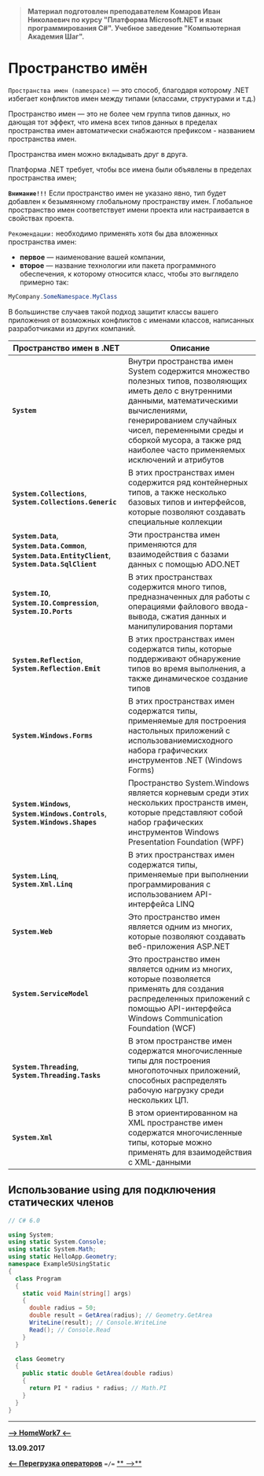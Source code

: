 > **Материал подготовлен преподавателем Комаров Иван Николаевич по курсу "Платформа Microsoft.NET и язык программирования С#". Учебное заведение "Компьютерная Академия Шаг".**

Пространство имён
===

`Пространства имен (namespace)` — это способ, благодаря которому .NET избегает конфликтов имен между типами (классами, структурами и т.д.)

Пространство имен — это не более чем группа типов данных, но дающая тот эффект, что имена всех типов данных в пределах пространства имен автоматически снабжаются префиксом - названием пространства имен.

Пространства имен можно вкладывать друг в друга.

Платформа .NET требует, чтобы все имена были объявлены в пределах пространства имен;

**`Внимание!!!`** Eсли пространство имен не указано явно, тип будет добавлен к безымянному глобальному пространству имен. Глобальное пространство имен соответствует имени проекта или настраивается в свойствах проекта.

`Рекомендации:` необходимо применять хотя бы два вложенных пространства имен:
* **первое** — наименование вашей компании,
* **второе** — название технологии или пакета программного обеспечения, к которому относится класс, чтобы это выглядело примерно так:

```cs
MyCompany.SomeNamespace.MyClass
```

В большинстве случаев такой подход защитит классы вашего приложения от возможных конфликтов с именами классов, написанных разработчиками из других компаний.

Пространство имен в .NET                                                                                  | Описание
----------------------------------------------------------------------------------------------------------|-----------------------
**`System`**                                                                                              | Внутри пространства имен System содержится множество полезных типов, позволяющих иметь дело с внутренними данными, математическими вычислениями, генерированием случайных чисел, переменными среды и сборкой мусора, а также ряд наиболее часто применяемых исключений и атрибутов
**`System.Collections`**, **`System.Collections.Generic`**                                                | В этих пространствах имен содержится ряд контейнерных типов, а также несколько базовых типов и интерфейсов, которые позволяют создавать специальные коллекции
**`System.Data`**, **`System.Data.Common`**, **`System.Data.EntityClient`**, **`System.Data.SqlClient`**  | Эти пространства имен применяются для взаимодействия с базами данных с помощью ADO.NET
**`System.IO`**, **`System.IO.Compression`**, **`System.IO.Ports`**                                       | В этих пространствах содержится много типов, предназначенных для работы с операциями файлового ввода-вывода, сжатия данных и манипулирования портами
**`System.Reflection`**, **`System.Reflection.Emit`**                                                     | В этих пространствах имен содержатся типы, которые поддерживают обнаружение типов во время выполнения, а также динамическое создание типов
**`System.Windows.Forms`**                                                                                | В этих пространствах имен содержатся типы, применяемые для построения настольных приложений с  использованиемисходного набора графических инструментов .NET (Windows Forms)
**`System.Windows`**, **`System.Windows.Controls`**, **`System.Windows.Shapes`**                          | Пространство System.Windows является корневым среди этих нескольких пространств имен, которые представляют собой набор графических инструментов Windows Presentation Foundation (WPF)
**`System.Linq`**, **`System.Xml.Linq`**                                                                  | В этих пространствах имен содержатся типы, применяемые при выполнении программирования с использованием API-интерфейса LINQ
**`System.Web`**                                                                                          | Это пространство имен является одним из многих, которые позволяют создавать веб-приложения ASP.NET
**`System.ServiceModel`**                                                                                 | Это пространство имен является одним из многих, которые позволяется применять для создания распределенных приложений с помощью API-интерфейса Windows Communication Foundation (WCF)
**`System.Threading`**, **`System.Threading.Tasks`**                                                      | В этом пространстве имен содержатся многочисленные типы для построения многопоточных приложений, способных распределять рабочую нагрузку среди нескольких ЦП.
**`System.Xml`**                                                                                          | В этом ориентированном на XML пространстве имен содержатся многочисленные типы, которые можно применять для взаимодействия с XML-данными

Использование using для подключения статических членов
---

```cs
// C# 6.0

using System;
using static System.Console;
using static System.Math;
using static HelloApp.Geometry;
namespace Example5UsingStatic
{
  class Program
  {
    static void Main(string[] args)
    {
      double radius = 50;
      double result = GetArea(radius); // Geometry.GetArea
      WriteLine(result); // Console.WriteLine
      Read(); // Console.Read
    }
  }

  class Geometry
  {
    public static double GetArea(double radius)
    {
      return PI * radius * radius; // Math.PI
    }
  }
}
```

***

[**-->     HomeWork7     <--**]()

**13.09.2017**

[**<-- Перегрузка операторов**](https://github.com/SuvStreet/IT_Step_C_Sharp/tree/master/ClassWork/Day6#Перегрузка-операторов) `=/=` [** -->**]()
